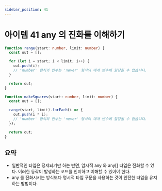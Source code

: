```yaml
---
sidebar_position: 41
---
```


# 아이템 41 any 의 진화를 이해하기

```ts
function range(start: number, limit: number) {
  const out = [];

  for (let i = start; i < limit; i++) {
    out.push(i);
    // 'number' 형식의 인수는 'never' 형식의 매개 변수에 할당될 수 없습니다.
  }

  return out;
}

function makeSquares(start: number, limit: number) {
  const out = [];

  range(start, limit).forEach(i => {
    out.push(i * i);
    // 'number' 형식의 인수는 'never' 형식의 매개 변수에 할당될 수 없습니다.
  });

  return out;
}
```

## 요약

- 일반적인 타입은 정제되기만 하는 반면, 암시적 any 와 any[] 타입은 진화할 수 있다. 이러한 동작이 발생하는 코드를 인지하고 이해할 수 있어야 한다.
- any 를 진화시키는 방식보다 명시적 타입 구문을 사용하는 것이 안전한 타입을 유지하는 방법이다.

